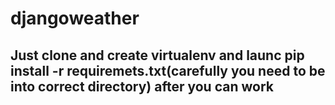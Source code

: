 # djangoweather
## Just clone and create virtualenv and launc pip install -r requiremets.txt(carefully you need to be into correct directory) after you can work
